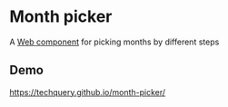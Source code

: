 # Month picker

A [Web component](https://www.webcomponents.org/) for picking months by different steps



## Demo

https://techquery.github.io/month-picker/
